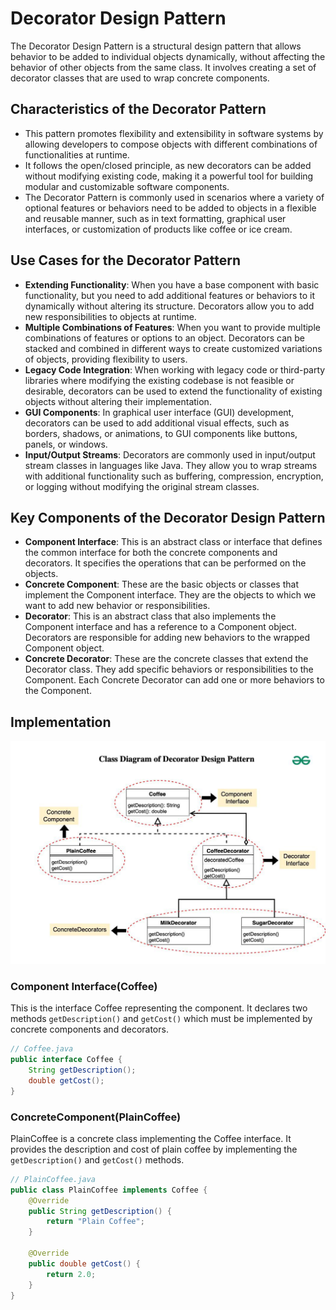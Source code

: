 # Decorator Design Pattern
The Decorator Design Pattern is a structural design pattern that allows behavior to be added to individual objects dynamically, without affecting the behavior of other objects from the same class. It involves creating a set of decorator classes that are used to wrap concrete components.

## Characteristics of the Decorator Pattern
- This pattern promotes flexibility and extensibility in software systems by allowing developers to compose objects with different combinations of functionalities at runtime.
- It follows the open/closed principle, as new decorators can be added without modifying existing code, making it a powerful tool for building modular and customizable software components.
- The Decorator Pattern is commonly used in scenarios where a variety of optional features or behaviors need to be added to objects in a flexible and reusable manner, such as in text formatting, graphical user interfaces, or customization of products like coffee or ice cream.

## Use Cases for the Decorator Pattern
- **Extending Functionality**: When you have a base component with basic functionality, but you need to add additional features or behaviors to it dynamically without altering its structure. Decorators allow you to add new responsibilities to objects at runtime.
- **Multiple Combinations of Features**: When you want to provide multiple combinations of features or options to an object. Decorators can be stacked and combined in different ways to create customized variations of objects, providing flexibility to users.
- **Legacy Code Integration**: When working with legacy code or third-party libraries where modifying the existing codebase is not feasible or desirable, decorators can be used to extend the functionality of existing objects without altering their implementation.
- **GUI Components**: In graphical user interface (GUI) development, decorators can be used to add additional visual effects, such as borders, shadows, or animations, to GUI components like buttons, panels, or windows.
- **Input/Output Streams**: Decorators are commonly used in input/output stream classes in languages like Java. They allow you to wrap streams with additional functionality such as buffering, compression, encryption, or logging without modifying the original stream classes.

## Key Components of the Decorator Design Pattern
- **Component Interface**: This is an abstract class or interface that defines the common interface for both the concrete components and decorators. It specifies the operations that can be performed on the objects.
- **Concrete Component**: These are the basic objects or classes that implement the Component interface. They are the objects to which we want to add new behavior or responsibilities.
- **Decorator**: This is an abstract class that also implements the Component interface and has a reference to a Component object. Decorators are responsible for adding new behaviors to the wrapped Component object.
- **Concrete Decorator**: These are the concrete classes that extend the Decorator class. They add specific behaviors or responsibilities to the Component. Each Concrete Decorator can add one or more behaviors to the Component.

## Implementation
![UML Decorator Pattern](images/uml.png)

### Component Interface(Coffee)
This is the interface Coffee representing the component.
It declares two methods `getDescription()` and `getCost()` which must be implemented by concrete components and decorators.

```java
// Coffee.java
public interface Coffee {
    String getDescription();
    double getCost();
}
```

### ConcreteComponent(PlainCoffee)
PlainCoffee is a concrete class implementing the Coffee interface.
It provides the description and cost of plain coffee by implementing the `getDescription()` and `getCost()` methods.

```java
// PlainCoffee.java
public class PlainCoffee implements Coffee {
    @Override
    public String getDescription() {
        return "Plain Coffee";
    }

    @Override
    public double getCost() {
        return 2.0;
    }
}
```